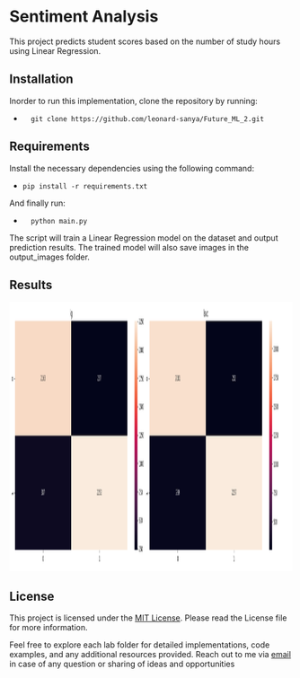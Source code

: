 # Sentiment Analysis

This project predicts student scores based on the number of study hours using Linear Regression.

## Installation
Inorder to run this implementation, clone the repository by running:

-       git clone https://github.com/leonard-sanya/Future_ML_2.git
  
## Requirements

Install the necessary dependencies using the following command:

-     pip install -r requirements.txt
And finally run:
-       python main.py
The script will train a Linear Regression model on the dataset and output prediction results. The trained model will also save images in the output_images folder.

## Results
<img src="https://github.com/leonard-sanya/Future_ML_2/blob/main/output_images/confusion_matrix.png" width="640" height="480"/>

## License

This project is licensed under the [MIT License](LICENSE.md). Please read the License file for more information.

Feel free to explore each lab folder for detailed implementations, code examples, and any additional resources provided. Reach out to me via [email](lsanya@aimsammi.org) in case of any question or sharing of ideas and opportunities
